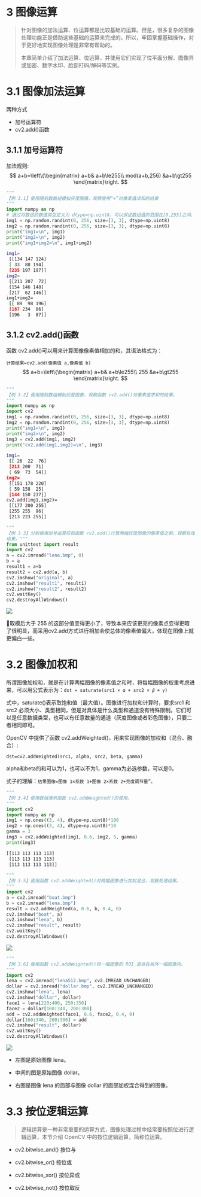 

# 3 图像运算

> 针对图像的加法运算、位运算都是比较基础的运算。但是，很多复杂的图像处理功能正是借助这些基础的运算来完成的。所以，牢固掌握基础操作，对于更好地实现图像处理是非常有帮助的。
>
> 本章简单介绍了加法运算、位运算，并使用它们实现了位平面分解、图像异或加密、数字水印、脸部打码/解码等实例。

# 3.1 图像加法运算

两种方式

- 加号运算符
- cv2.add()函数

## 3.1.1 加号运算符

加法规则:
$$
a+b=\left\{\begin{matrix}
  a+b& a+b\le255\\
mod(a+b,256)  &a+b\gt255
\end{matrix}\right.
$$

```python
"""
【例 3.1】使用随机数数组模拟灰度图像，观察使用“+”对像素值求和的结果
"""
import numpy as np
# 通过将数组的数值类型定义为 dtype=np.uint8，可以保证数组值的范围在[0,255]之间。
img1 = np.random.randint(0, 256, size=[3, 3], dtype=np.uint8)
img2 = np.random.randint(0, 256, size=[3, 3], dtype=np.uint8)
print("img1=\n", img1)
print("img2=\n", img2)
print("img1+img2=\n", img1+img2)
```

```bash
img1=
 [[134 147 124]
 [ 33  88 194] 
 [235 197 197]]
img2=
 [[211 207  72]
 [154 146 148] 
 [217  62 146]]
img1+img2=     
 [[ 89  98 196]
 [187 234  86] 
 [196   3  87]]
```

## 3.1.2 cv2.add()函数

函数 cv2.add()可以用来计算图像像素值相加的和，其语法格式为：

`计算结果=cv2.add(像素值 a,像素值 b)`
$$
a+b=\left\{\begin{matrix}
  a+b& a+b\le255\\
 255  &a+b\gt255
\end{matrix}\right.
$$

```python
"""
【例 3.2】使用随机数组模拟灰度图像，观察函数 cv2.add()对像素值求和的结果。
"""
import numpy as np
import cv2
img1 = np.random.randint(0, 256, size=[3, 3], dtype=np.uint8)
img2 = np.random.randint(0, 256, size=[3, 3], dtype=np.uint8)
print("img1=\n", img1)
print("img2=\n", img2)
img3 = cv2.add(img1, img2)
print("cv2.add(img1,img2)=\n", img3)

```

```bash
img1=
 [[ 26  22  76]    
 [213 200  71]     
 [ 69  73  54]]    
img2=
 [[151 178 220]    
 [ 59 158  25]     
 [144 150 237]]    
cv2.add(img1,img2)=
 [[177 200 255]    
 [255 255  96]     
 [213 223 255]]
```

```python
"""
【例 3.3】分别使用加号运算符和函数 cv2.add()计算两幅灰度图像的像素值之和，观察处理
结果。"""
from unittest import result
import cv2
a = cv2.imread("lena.bmp", 0)
b = a
result1 = a+b
result2 = cv2.add(a, b)
cv2.imshow("original", a)
cv2.imshow("result1", result1)
cv2.imshow("result2", result2)
cv2.waitKey()
cv2.destroyAllWindows()
```

![](image/chapter3/例3.3.jpg)

🎯取模后大于 255 的这部分值变得更小了，导致本来应该更亮的像素点变得更暗了很明显，而采用cv2.add方式进行相加会使总体的像素值偏大，体现在图像上就更偏白一些。

# 3.2 图像加权和

所谓图像加权和，就是在计算两幅图像的像素值之和时，将每幅图像的权重考虑进来，可以用公式表示为：`dst = saturate(src1 × 𝛼 + src2 × 𝛽 + 𝛾)`

式中，saturate()表示取饱和值（最大值）。图像进行加权和计算时，要求src1 和 src2 必须大小、类型相同，但是对具体是什么类型和通道没有特殊限制。它们可以是任意数据类型，也可以有任意数量的通道（灰度图像或者彩色图像），只要二者相同即可。

OpenCV 中提供了函数 cv2.addWeighted()，用来实现图像的加权和（混合、融合）:

`dst=cv2.addWeighted(src1, alpha, src2, beta, gamma)`

alpha和beta的和可以为1，也可以不为1，gamma为必选参数，可以是0。

式子的理解：`结果图像=图像 1×系数 1+图像 2×系数 2+亮度调节量”。`

```python
"""
【例 3.4】使用数组演示函数 cv2.addWeighted()的使用。
"""
import cv2
import numpy as np
img1 = np.ones((3, 4), dtype=np.uint8)*100
img2 = np.ones((3, 4), dtype=np.uint8)*10
gamma = 3
img3 = cv2.addWeighted(img1, 0.6, img2, 5, gamma)
print(img3)
```

```bash
[[113 113 113 113] 
 [113 113 113 113] 
 [113 113 113 113]]
```

```python
"""
【例 3.5】使用函数 cv2.addWeighted()对两幅图像进行加权混合，观察处理结果。
"""
import cv2
a = cv2.imread("boat.bmp")
b = cv2.imread("lena.bmp")
result = cv2.addWeighted(a, 0.6, b, 0.4, 0)
cv2.imshow("boat", a)
cv2.imshow("lena", b)
cv2.imshow("result", result)
cv2.waitKey()
cv2.destroyAllWindows()
```

![](image/chapter3/例3.5.jpg)

```python
"""
【例 3.6】使用函数 cv2.addWeighted()将一幅图像的 ROI 混合在另外一幅图像内。
"""
import cv2
lena = cv2.imread("lena512.bmp", cv2.IMREAD_UNCHANGED)
dollar = cv2.imread("dollar.bmp", cv2.IMREAD_UNCHANGED)
cv2.imshow("lena", lena)
cv2.imshow("dollar", dollar)
face1 = lena[220:400, 250:350]
face2 = dollar[160:340, 200:300]
add = cv2.addWeighted(face1, 0.6, face2, 0.4, 0)
dollar[160:340, 200:300] = add
cv2.imshow("result", dollar)
cv2.waitKey()
cv2.destroyAllWindows()
```

![](image/chapter3/例3.6.jpg)

- 左图是原始图像 lena。 

- 中间的图是原始图像 dollar。 

- 右图是图像 lena 的面部与图像 dollar 的面部加权混合得到的图像。

# 3.3 按位逻辑运算

> 逻辑运算是一种非常重要的运算方式，图像处理过程中经常要按照位进行逻辑运算，本节介绍 OpenCV 中的按位逻辑运算，简称位运算。

- cv2.bitwise_and() 	按位与

- cv2.bitwise_or()        按位或

- cv2.bitwise_xor()      按位异或
- cv2.bitwise_not()      按位取反







